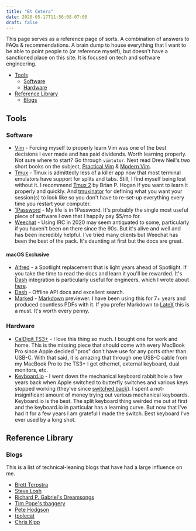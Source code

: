 ```yaml
---
title: "Et Cetera"
date: 2020-05-17T11:56:08-07:00
draft: false
---
```


This page serves as a reference page of sorts.  A combination of answers to FAQs & recommendations.  A brain dump to house everything that I want to be able to point people to (or reference myself), but doesn't have a sanctioned place on this site.  It is focused on tech and software engineering.

- [Tools](#tools)
    - [Software](#software)
    - [Hardware](#hardware)
- [Reference Library](#reference-library)
    - [Blogs](#blogs)

## Tools

### Software

- [Vim](https://vim.org) - Forcing myself to properly learn Vim was one of the best decisions I ever made and has paid dividends.  Worth learning properly.  Not sure where to start?  Go through `vimtutor`.  Next read Drew Neil's two short books on the subject, [Practical Vim](https://pragprog.com/book/dnvim2/practical-vim-second-edition) & [Modern Vim](https://pragprog.com/book/modvim/modern-vim).
- [Tmux](https://github.com/tmux/tmux#welcome-to-tmux) - Tmux is admittedly less of a killer app now that most terminal emulators have support for splits and tabs.  Still, I find myself being lost without it.  I recommend [Tmux 2](https://pragprog.com/book/bhtmux2/tmux-2) by Brian P. Hogan if you want to learn it properly and quickly.  And [tmuxinator](https://github.com/tmuxinator/tmuxinator) for defining what you want your session(s) to look like so you don't have to re-set-up everything every time you restart your computer.
- [1Password](https://1password.com/) - My life is in 1Password.  It's probably the single most useful piece of software I own that I happily pay $5/mo for.
- [Weechat](https://weechat.org/) - Using IRC in 2020 may seem antiquated to some, particularly if you haven't been on there since the 90s.  But it's alive and well and has been incredibly helpful.  I've tried many clients but Weechat has been the best of the pack.  It's daunting at first but the docs are great.

#### macOS Exclusive

- [Alfred](https://www.alfredapp.com/) - a Spotlight replacement that is light years ahead of Spotlight.  If you take the time to read the docs and learn it you'll be rewarded.  It's [Dash](https://kapeli.com/dash) integration is particularly useful for engineers, which I wrote about [here](/posts/how-i-code-alfred-and-dash/).
- [Dash](https://kapeli.com/dash) - Offline API docs and excellent search.
- [Marked](https://marked2app.com/) - [Markdown](https://daringfireball.net/projects/markdown/) previewer.  I have been using this for 7+ years and produced countless PDFs with it.  If you prefer Markdown to [LateX](https://www.latex-project.org/) this is a must.  It's worth every penny.

### Hardware

- [CalDigit TS3+](https://www.caldigit.com/ts3-plus/) - I love this thing so much.  I bought one for work and home.  This is the missing piece that should come with every MacBook Pro since Apple decided "pros" don't have use for any ports other than USB-C.  With that said, it is amazing that through one USB-C cable from my MacBook Pro to the TS3+ I get ethernet, external keyboard, dual monitors, etc.
- [Keyboard.io](https://keyboard.io) - I went down the mechanical keyboard rabbit hole a few years back when Apple switched to butterfly switches and various keys stopped working (they've since [switched back](https://www.vice.com/en_us/article/3kxmw5/apple-gives-up-on-its-worst-design-mistake-ever-the-butterfly-keyboard)).  I spent a not-insignificant amount of money trying out various mechanical keyboards.  Keyboard.io is the best.  The split keyboard thing weirded me out at first and the keyboard.io in particular has a learning curve.  But now that I've had it for a few years I am grateful I made the switch.  Best keyboard I've ever used by a long shot.

## Reference Library

### Blogs

This is a list of technical-leaning blogs that have had a large influence on me.

- [Brett Terpstra](https://brettterpstra.com/)
- [Steve Losh](https://stevelosh.com/)
- [Richard P. Gabriel's Dreamsongs](https://www.dreamsongs.com/index.html)
- [Tim Pope's tbaggery](https://tbaggery.com/)
- [Pete Hodgson](https://blog.thepete.net/blog/)
- [tpolecat](https://tpolecat.github.io/)
- [Chris Kipp](https://chris-kipp.io/blog)
